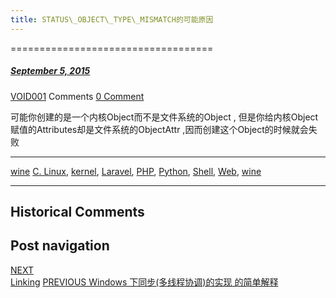 ```yaml
---
title: STATUS\_OBJECT\_TYPE\_MISMATCH的可能原因
---
```

===================================



#####  [September 5, 2015](https://web.archive.org/web/20210514134552/https://void-shana.moe/wine/status_object_type_mismatch%e7%9a%84%e5%8f%af%e8%83%bd%e5%8e%9f%e5%9b%a0.html "12:07 pm") 
[VOID001](https://web.archive.org/web/20210514134552/https://void-shana.moe/author/void001 "View all posts by VOID001") Comments  [0 Comment](https://web.archive.org/web/20210514134552/https://void-shana.moe/wine/status_object_type_mismatch%e7%9a%84%e5%8f%af%e8%83%bd%e5%8e%9f%e5%9b%a0.html#respond)





可能你创建的是一个内核Object而不是文件系统的Object , 但是你给内核Object赋值的Attributes却是文件系统的ObjectAttr ,因而创建这个Object的时候就会失败






---


[wine](https://web.archive.org/web/20210514134552/https://void-shana.moe/category/wine) [C. Linux](https://web.archive.org/web/20210514134552/https://void-shana.moe/tag/c-linux), [kernel](https://web.archive.org/web/20210514134552/https://void-shana.moe/tag/kernel), [Laravel](https://web.archive.org/web/20210514134552/https://void-shana.moe/tag/laravel), [PHP](https://web.archive.org/web/20210514134552/https://void-shana.moe/tag/php), [Python](https://web.archive.org/web/20210514134552/https://void-shana.moe/tag/python), [Shell](https://web.archive.org/web/20210514134552/https://void-shana.moe/tag/shell), [Web](https://web.archive.org/web/20210514134552/https://void-shana.moe/tag/web), [wine](https://web.archive.org/web/20210514134552/https://void-shana.moe/tag/wine) 






------------------------
## Historical Comments
Post navigation
---------------
[NEXT  
Linking](https://web.archive.org/web/20210514134552/https://void-shana.moe/linux/linking.html)
[PREVIOUS 
Windows 下同步(多线程协调)的实现 的简单解释](https://web.archive.org/web/20210514134552/https://void-shana.moe/linux/windows-%e4%b8%8b%e5%90%8c%e6%ad%a5%e5%a4%9a%e7%ba%bf%e7%a8%8b%e5%8d%8f%e8%b0%83%e7%9a%84%e5%ae%9e%e7%8e%b0-%e7%9a%84%e7%ae%80%e5%8d%95%e8%a7%a3%e9%87%8a.html)

            